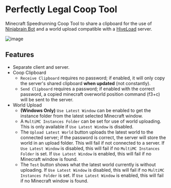 # Perfectly Legal Coop Tool
Minecraft Speedrunning Coop Tool to share a clipboard for the use of [Ninjabrain Bot](https://github.com/Ninjabrain1/Ninjabrain-Bot) and a world upload compatible with a [HiveLoad](https://github.com/DuncanRuns/HiveLoad) server.

![image](https://user-images.githubusercontent.com/59705125/168005385-10b7f4d9-6a3b-43ce-8387-d95c49bbf4c7.png)


## Features

- Separate client and server.
- Coop Clipboard
    - `Receive Clipboard` requires no password; if enabled, it will only copy the server's shared clipboard **when updated** (not constantly).
    - `Send Clipboard` requires a password; if enabled with the correct password, a copied minecraft overworld position command (f3+c) will be sent to the server.
- World Upload
    - **(Windows Only)** `Use Latest Window` can be enabled to get the  instance folder from the latest selected Minecraft window.
    - A `MultiMC Instances Folder` can be set for use of world uploading. This is only available  if `Use Latest Window` is disabled.
    - The `Upload Latest World` button uploads the latest world to the connected server; if the password is correct, the server will store the world in an upload folder. This will fail if not connected to a server. If `Use Latest Window` is disabled, this will fail if no `MultiMC Instances Folder` is set. If `Use Latest Window` is enabled, this will fail if no Minecraft window is found.
    - The `Test` button shows what the latest world currently is without uploading. If `Use Latest Window` is disabled, this will fail if no `MultiMC Instances Folder` is set. If `Use Latest Window` is enabled, this will fail if no Minecraft window is found.
